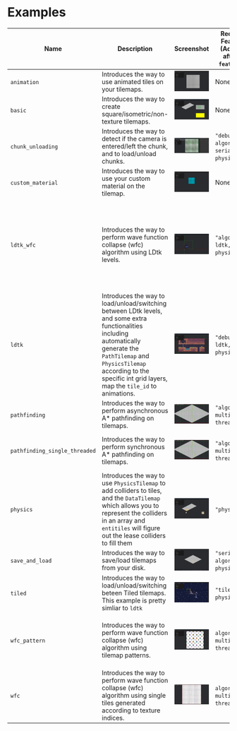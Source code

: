 # Examples

| Name                          | Description                                                                                                                                                                                                                                         | Screenshot                            | Required Features (Add this after `--features=`) | Notice                                                                                                                                                                                                                                       |
| ----------------------------- | --------------------------------------------------------------------------------------------------------------------------------------------------------------------------------------------------------------------------------------------------- | ------------------------------------- | ------------------------------------------------ | -------------------------------------------------------------------------------------------------------------------------------------------------------------------------------------------------------------------------------------------- |
| `animation`                   | Introduces the way to use animated tiles on your tilemaps.                                                                                                                                                                                          | ![](../docs/imgs/animation.gif)       | None                                             | None                                                                                                                                                                                                                                         |
| `basic`                       | Introduces the way to create square/isometric/non-texture tilemaps.                                                                                                                                                                                 | ![](../docs/imgs/basic.png)           | None                                             | None                                                                                                                                                                                                                                         |
| `chunk_unloading`             | Introduces the way to detect if the camera is entered/left the chunk, and to load/unload chunks.                                                                                                                                                    | ![](../docs/imgs/chunk_unloading.gif) | `"debug, algorithm, serializing, physics"`       | You need to save the tilemap to your disk first. Please follow the instructions in the file.                                                                                                                                                 |
| `custom_material`             | Introduces the way to use your custom material on the tilemap.                                                                                                                                                                                      | ![](../docs/imgs/custom_material.gif) | None                                             | None                                                                                                                                                                                                                                         |
| `ldtk_wfc`                    | Introduces the way to perform wave function collapse (wfc) algorithm using LDtk levels.                                                                                                                                                             | ![](../docs/imgs/ldtk_wfc.gif)        | `"algorithm, ldtk, physics"`                     | The screenshot shows the `LdtkWfcMode::MultiMap` mode which requires you to move the little player around using arrow keys. But the actual example is using `LdtkWfcMode::SingleMap` as default so you will see the entire tilemap directly. |
| `ldtk`                        | Introduces the way to load/unload/switching between LDtk levels, and some extra functionalities including automatically generate the `PathTilemap` and `PhysicsTilemap` according to the specific int grid layers, map the `tile_id` to animations. | ![](../docs/imgs/ldtk.png)            | `"debug, ldtk, physics"`                         | You need to rename the LDtk map filename first. Please follow the instructions in the file. You will see nothing until press the number keys. See `load` function for more info.                                                             |
| `pathfinding`                 | Introduces the way to perform asynchronous A* pathfinding on tilemaps.                                                                                                                                                                              | ![](../docs/imgs/pathfinding.png)     | `"algorithm, multi-threaded"`                    | None                                                                                                                                                                                                                                         |
| `pathfinding_single_threaded` | Introduces the way to perform synchronous A* pathfinding on tilemaps.                                                                                                                                                                               | ![](../docs/imgs/pathfinding.png)     | `"algorithm, multi-threaded"`                    | Almost the same with `pathfinding`, but run this if targeting wasm, or with bevy `multi-threaded` disabled.                                                                                                                                  |
| `physics`                     | Introduces the way to use `PhysicsTilemap` to add colliders to tiles, and the `DataTilemap` which allows you to represent the colliders in an array and `entitiles` will figure out the lease colliders to fill them                                | ![](../docs/imgs/physics.png)         | `"physics"`                                      | None                                                                                                                                                                                                                                         |
| `save_and_load`               | Introduces the way to save/load tilemaps from your disk.                                                                                                                                                                                            | ![](../docs/imgs/save_and_load.gif)   | `"seriaizing, algorithm, physics"`               | Press space to save and right-alt to load.                                                                                                                                                                                                   |
| `tiled`                       | Introduces the way to load/unload/switching beteen Tiled tilemaps. This example is pretty simliar to `ldtk`                                                                                                                                         | ![](../docs/imgs/tiled.gif)           | `"tiled, physics"`                               | Press number keys to switch between tilemaps.                                                                                                                                                                                                |
| `wfc_pattern`                 | Introduces the way to perform wave function collapse (wfc) algorithm using tilemap patterns.                                                                                                                                                        | ![](../docs/imgs/wfc_pattern.png)     | `algorithm, multi-threaded`                      | Youe need to save the patterns to your disk first. Please follow the instructions in the file. Disable `multi-threaded` feature if targeting wasm.                                                                                           |
| `wfc`                         | Introduces the way to perform wave function collapse (wfc) algorithm using single tiles generated according to texture indices.                                                                                                                     | ![](../docs/imgs/wfc.png)             | `algorithm, multi-threaded`                      | Disable `multi-threaded` feature if targeting wasm.                                                                                                                                                                                          |
